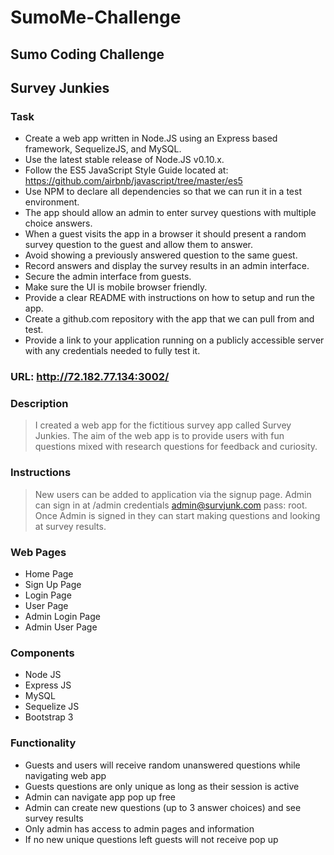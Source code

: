 
# SumoMe-Challenge
## Sumo Coding Challenge
## Survey Junkies

### Task
 - Create a web app written in Node.JS using an Express based framework, SequelizeJS, and MySQL.
 - Use the latest stable release of Node.JS v0.10.x.
 - Follow the ES5 JavaScript Style Guide located at: https://github.com/airbnb/javascript/tree/master/es5
 - Use NPM to declare all dependencies so that we can run it in a test environment.
 - The app should allow an admin to enter survey questions with multiple choice answers.
 - When a guest visits the app in a browser it should present a random survey question to the guest and allow them to answer.
 - Avoid showing a previously answered question to the same guest.
 - Record answers and display the survey results in an admin interface.
 - Secure the admin interface from guests.
 - Make sure the UI is mobile browser friendly.
 - Provide a clear README with instructions on how to setup and run the app.
 - Create a github.com repository with the app that we can pull from and test.
 - Provide a link to your application running on a publicly accessible server with any credentials needed to fully test it.


### URL: http://72.182.77.134:3002/

### Description
> I created a web app for the fictitious survey app called Survey Junkies. The aim of the web app is to provide users with fun questions mixed with research questions for feedback and curiosity.

### Instructions
>  New users can be added to application via the signup page. Admin can sign in at /admin credentials admin@survjunk.com pass: root. Once Admin is signed in they can start making questions and looking at survey results. 

### Web Pages
 - Home Page
 - Sign Up Page
 - Login Page
 - User Page
 - Admin Login Page
 - Admin User Page

### Components
 - Node JS
 - Express JS
 - MySQL
 - Sequelize JS
 - Bootstrap 3

### Functionality
 - Guests and users will receive random unanswered questions while navigating web app
 - Guests questions are only unique as long as their session is active
 - Admin can navigate app pop up free
 - Admin can create new questions (up to 3 answer choices) and see survey results
 - Only admin has access to admin pages and information
 - If no new unique questions left guests will not receive pop up

